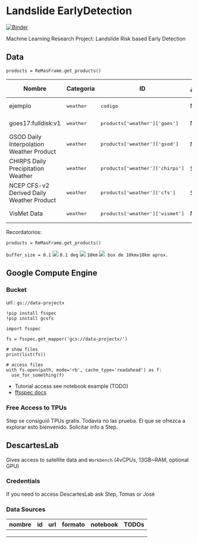 # Landslide EarlyDetection
[![Binder](https://binder.pangeo.io/badge_logo.svg)](https://binder.pangeo.io/v2/gh/Competencia-de-Climate-Change/Landslide_EarlyDetection/master)

Machine Learning Research Project: Landslide Risk based Early Detection

## Data

`products = ReMasFrame.get_products()`

<table>
  <thead>
    <tr>
      <th>Nombre</th>
      <th>Categoría</th>
      <th>ID</th>
      <th>¿Funcionando?</th>
      <th>Link a Notebook</th>
      <th>Resolución</th>
      <th>Por Hacer</th>
    </tr>
  </thead>
  <tbody>
    <tr>
      <td>ejemplo</td>
      <td><pre>weather</pre></td>
      <td><pre>codigo</pre></td>
      <td>NO</td>
      <td><a href="examples/remasframe_01.ipynb">Notebook Link</a></td>
      <td>X.XX</td>
      <td>probar xxx </td>
    </tr>
    <tr>
      <td>goes17:fulldisk:v1</td>
      <td><pre>weather</pre></td>
      <td><pre>products['weather']['goes']</pre></td>
      <td>NO</td>
      <td><a href="examples/weather/goes.ipynb">Notebook Link</a></td>
      <td>NA</td>
      <td>NA</td>
    </tr>
    <tr>
      <td>GSOD Daily Interpolation Weather Product</td>
      <td><pre>weather</pre></td>
      <td><pre>products['weather']['gsod']</pre></td>
      <td>NO</td>
      <td><a href="examples/weather/gsod.ipynb">Notebook Link</a></td>
      <td>TODO</td>
      <td>TODO</td>
    </tr>
    <tr>
      <td>CHIRPS Daily Precipitation Weather</td>
      <td><pre>weather</pre></td>
      <td><pre>products['weather']['chirps']</pre></td>
      <td>SI</td>
      <td><a href="examples/weather/chirps.ipynb">Notebook Link</a></td>
      <td>0.05</td>
      <td>create stack</td>
    </tr>
    <tr>
      <td>NCEP CFS-v2 Derived Daily Weather Product</td>
      <td><pre>weather</pre></td>
      <td><pre>products['weather']['cfs']</pre></td>
      <td>SI</td>
      <td><a href="examples/weather/cfs.ipynb">Notebook Link</a></td>
      <td>0.20</td>
      <td>TODO</td>
    </tr>
    <tr>
      <td>VisMet Data</td>
      <td><pre>weather</pre></td>
      <td><pre>products['weather']['vismet']</pre></td>
      <td>NO</td>
      <td><a href="examples/weather/vismet.ipynb">Notebook Link</a></td>
      <td>NA</td>
      <td>to product</td>
    </tr>
  </tbody>
</table>

Recordatorios: 

`products = ReMasFrame.get_products()`

`buffer_size = 0.1` <img src="https://render.githubusercontent.com/render/math?math=\iff"> `0.1 deg`
<img src="https://render.githubusercontent.com/render/math?math=\approx"> `10km`
<img src="https://render.githubusercontent.com/render/math?math=\implies">` box de 10kmx10km aprox.`

## Google Compute Engine

### Bucket

url : `gs://data-projectx`

```{Python}
!pip install fsspec
!pip install gcsfs

import fsspec

fs = fsspec.get_mapper('gcs://data-projectx/')

# show files
print(list(fs))

# access files
with fs.open(path, mode='rb', cache_type='readahead') as f:
  use_for_something(f)
```

* Tutorial access see notebook example (TODO)
* [ffsspec docs](https://readthedocs.org/projects/filesystem-spec/downloads/pdf/latest/)

### Free Access to TPUs

Step se consiguió TPUs gratis. Todavía no las prueba. El que se ofrezca a explorar esto bienvenido.
Solicitar info a Step.


## DescartesLab

Gives access to satellite data and `Workbench` (4vCPUs, 13GB~RAM, optional GPU)

### Credentials

If you need to access DescartesLab ask Step, Tomas or José

### Data Sources

| nombre |   id   | url  | formato | notebook | TODOs    |
|--------|--------|------|---------|----------|----------|
|        |        |      |         |          |          |
|        |        |      |         |          |          |
|        |        |      |         |          |          |

